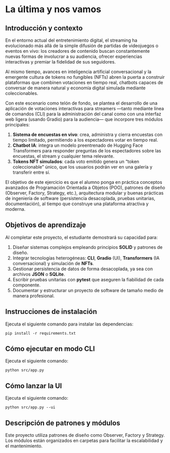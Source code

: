 # La última y nos vamos

## Introducción y contexto
En el entorno actual del entretenimiento digital, el streaming ha evolucionado más allá de la simple difusión de partidas de videojuegos o eventos en vivo: los creadores de contenido buscan constantemente nuevas formas de involucrar a su audiencia, ofrecer experiencias interactivas y premiar la fidelidad de sus seguidores. 

Al mismo tiempo, avances en inteligencia artificial conversacional y la emergente cultura de tokens no fungibles (NFTs) abren la puerta a construir plataformas que combinen votaciones en tiempo real, chatbots capaces de conversar de manera natural y economía digital simulada mediante coleccionables.

Con este escenario como telón de fondo, se plantea el desarrollo de una aplicación de votaciones interactivas para streamers —tanto mediante línea de comandos (CLI) para la administración del canal como con una interfaz web ligera (usando Gradio) para la audiencia— que incorpore tres módulos principales:

1. **Sistema de encuestas en vivo**: crea, administra y cierra encuestas con tiempo limitado, permitiendo a los espectadores votar en tiempo real.
2. **Chatbot IA**: integra un modelo preentrenado de Hugging Face Transformers para responder preguntas de los espectadores sobre las encuestas, el stream y cualquier tema relevante.
3. **Tokens NFT simulados**: cada voto emitido genera un “token coleccionable” único, que los usuarios podrán ver en una galería y transferir entre sí.

El objetivo de este ejercicio es que el alumno ponga en práctica conceptos avanzados de Programación Orientada a Objetos (POO), patrones de diseño (Observer, Factory, Strategy, etc.), arquitectura modular y buenas prácticas de ingeniería de software (persistencia desacoplada, pruebas unitarias, documentación), al tiempo que construye una plataforma atractiva y moderna.

## Objetivos de aprendizaje
Al completar este proyecto, el estudiante demostrará su capacidad para:

1. Diseñar sistemas complejos empleando principios **SOLID** y patrones de diseño.
2. Integrar tecnologías heterogéneas: **CLI**, **Gradio** (UI), **Transformers** (IA conversacional) y simulación de **NFTs**.
3. Gestionar persistencia de datos de forma desacoplada, ya sea con archivos **JSON** o **SQLite**.
4. Escribir pruebas unitarias con **pytest** que aseguren la fiabilidad de cada componente.
5. Documentar y estructurar un proyecto de software de tamaño medio de manera profesional.

## Instrucciones de instalación
Ejecuta el siguiente comando para instalar las dependencias:
```
pip install -r requirements.txt
```

## Cómo ejecutar en modo CLI
Ejecuta el siguiente comando:
```
python src/app.py
```

## Cómo lanzar la UI
Ejecuta el siguiente comando:
```
python src/app.py --ui
```

## Descripción de patrones y módulos
Este proyecto utiliza patrones de diseño como Observer, Factory y Strategy. Los módulos están organizados en carpetas para facilitar la escalabilidad y el mantenimiento.

